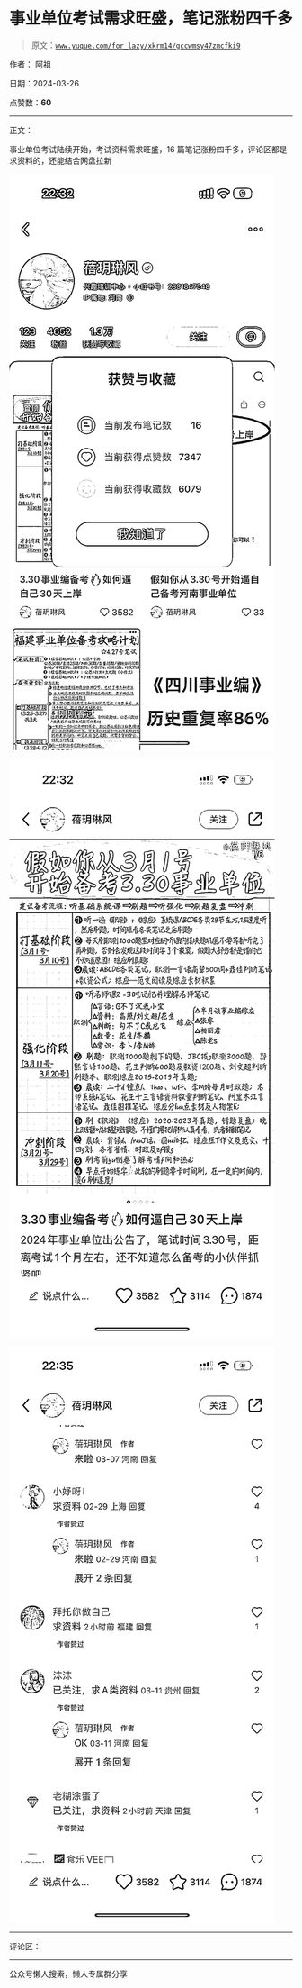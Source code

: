# 事业单位考试需求旺盛，笔记涨粉四千多

> 原文：[`www.yuque.com/for_lazy/xkrm14/gccwmsy47zmcfki9`](https://www.yuque.com/for_lazy/xkrm14/gccwmsy47zmcfki9)

作者： 阿祖

日期：2024-03-26

点赞数：**60**

* * *

正文：

事业单位考试陆续开始，考试资料需求旺盛，16 篇笔记涨粉四千多，评论区都是求资料的，还能结合网盘拉新

![](img/d66aa8e7210f4ccb49937219990e879a.png)

![](img/bfb1859eba1fc819a5268c6f4c12dbb5.png)

![](img/e3415152b755c2b9f0c5730761cf8af5.png)

* * *

评论区：

* * *

公众号懒人搜索，懒人专属群分享